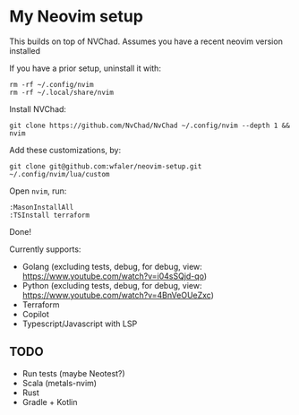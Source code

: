 # My Neovim setup
This builds on top of NVChad. Assumes you have a recent neovim version installed

If you have a prior setup, uninstall it with:
```
rm -rf ~/.config/nvim
rm -rf ~/.local/share/nvim
```

Install NVChad:
```
git clone https://github.com/NvChad/NvChad ~/.config/nvim --depth 1 && nvim
```

Add these customizations, by:
```
git clone git@github.com:wfaler/neovim-setup.git ~/.config/nvim/lua/custom
```

Open `nvim`, run:
```
:MasonInstallAll
:TSInstall terraform
```

Done!

Currently supports:

* Golang (excluding tests, debug, for debug, view: https://www.youtube.com/watch?v=i04sSQjd-qo)
* Python (excluding tests, debug, for debug, view: https://www.youtube.com/watch?v=4BnVeOUeZxc)
* Terraform
* Copilot
* Typescript/Javascript with LSP

## TODO
* Run tests (maybe Neotest?)
* Scala (metals-nvim)
* Rust
* Gradle + Kotlin
